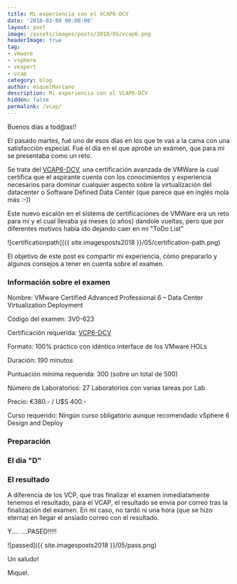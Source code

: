 ```yaml
---
title: Mi experiencia con el VCAP6-DCV
date: '2018-03-09 00:00:00'
layout: post
image: /assets/images/posts/2018/05/vcap6.png
headerImage: true
tag:
- vmware
- vsphere
- vexpert
- vcap
category: blog
author: miquelMariano
description: Mi experiencia con el VCAP6-DCV
hidden: false
permalink: /vcap/
---
```


Buenos dias a tod@as!!

El pasado martes, fué uno de esos dias en los que te vas a la cama con una satisfacción especial. Fué el dia en el que aprobé un exámen, que para mi se presentaba como un reto.

Se trata del [VCAP6-DCV](https://www.vmware.com/education-services/certification/vcap6-dcv-deploy-exam.html), una certificación avanzada de VMWare la cual certifica que el aspirante cuenta con los conocimientos y experiencia necesarios para dominar cualquier aspecto sobre la virtualización del datacenter o Software Defined Data Center (que parece que en inglés mola más :-))

Este nuevo escalón en el sistema de certificaciones de VMWare era un reto para mí y el cual llevaba ya meses (o años) dandole vueltas, pero que por diferentes motivos había ido dejando caer en mi "ToDo List"

![certificationpath]({{ site.imagesposts2018 }}/05/certification-path.png)

El objetivo de este post es compartir mi experiencia, cómo prepararlo y algunos consejos a tener en cuenta sobre el examen.

### Información sobre el examen

Nombre: VMware Certified Advanced Professional 6 – Data Center Virtualization Deployment

Código del examen: 3V0-623

Certificación requerida: [VCP6-DCV](https://www.vmware.com/education-services/certification/vcp6-dcv-exam.html)

Formato: 100% práctico con idéntico interface de los VMware HOLs

Duración: 190 minutos

Puntuación mínima requerida: 300 (sobre un total de 500)

Número de Laboratorios: 27 Laboratorios con varias tareas por Lab

Precio: €380.- / U$S 400.-

Curso requerido: Ningún curso obligatorio aunque recomendado vSphere 6 Design and Deploy


### Preparación


### El dia "D"

### El resultado

A diferencia de los VCP, que tras finalizar el examen inmediatamente tenemos el resultado, para el VCAP, el resultado se envia por correo tras la finalización del examen.
En mi caso, no tardó ni una hora (que se hizo eterna) en llegar el ansiado correo con el resultado.

Y....   ....PASED!!!!!

![passed]({{ site.imagesposts2018 }}/05/pass.png)


Un saludo!

Miquel.


